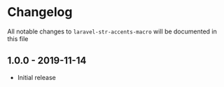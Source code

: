 # Changelog

All notable changes to `laravel-str-accents-macro` will be documented in this file

## 1.0.0 - 2019-11-14

- Initial release
